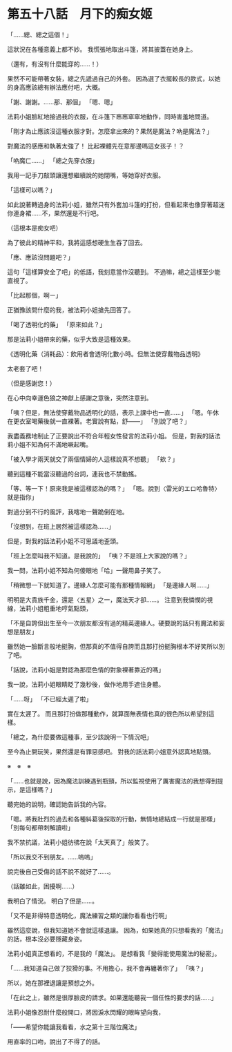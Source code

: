 # 第五十八話　月下的痴女姬

「……總、總之這個！」

這狀況在各種意義上都不妙。
我慌張地取出斗篷，將其披蓋在她身上。

（還有，有沒有什麼能穿的……！）

果然不可能帶著女裝，總之先遞過自己的外套。
因為選了衣擺較長的款式，以她的身高應該總有辦法應付吧，大概。

「謝、謝謝。……那、那個」
「嗯、嗯」

法莉小姐臉紅地接過我的衣服，在斗篷下窸窸窣窣地動作，同時害羞地問道。

「剛才為止應該沒這種衣服才對。怎麼拿出來的？果然是魔法？吶是魔法？」

對魔法的感應和執著太強了！
比起裸體先在意那邊嗎這女孩子！？

「吶魔ㄈ……」
「總之先穿衣服」

我用一記手刀敲頭讓還想繼續說的她閉嘴，等她穿好衣服。

「這樣可以嗎？」

如此說著轉過身的法莉小姐，雖然只有外套加斗篷的打扮，但看起來也像穿著超迷你連身裙……不，果然還是不行吧。

（這根本是痴女吧）

為了彼此的精神平和，我將這感想硬生生吞了回去。

「應、應該沒問題吧？」

這句「這樣算安全了吧」的低語，我刻意當作沒聽到。
不過嘛，總之這樣至少能直視了。

「比起那個，啊ー」

正猶豫該問什麼的我，被法莉小姐搶先回答了。

「喝了透明化的藥」
「原來如此？」

那是法莉小姐帶來的藥，似乎大致是這種效果。

《透明化藥（消耗品）：飲用者會透明化數小時。但無法使穿戴物品透明》

太老套了吧！

（但是感謝您！）

在心中向幸運色狼之神獻上感謝之意後，突然注意到。

「咦？但是，無法使穿戴物品透明化的話，表示上課中也一直……」
「嗯。午休在更衣室喝藥後就一直裸著。老實說有點，舒――」
「別說了吧？」

我盡義務地制止了正要說出不符合年輕女性發言的法莉小姐。
但是，對我的話法莉小姐不知為何不滿地噘起嘴。

「被入學才兩天就交了兩個情婦的人這樣說真不想聽」
「欸？」

聽到這種不能當沒聽過的台詞，連我也不禁動搖。

「等、等一下！原來我是被這樣認為的嗎？」
「嗯。說到〈雷光的エロ哈魯特〉就是指你」

對過分到不行的風評，我喀地一聲跪倒在地。

「沒想到，在班上居然被這樣認為……」

但是，對我的話法莉小姐不可思議地歪頭。

「班上怎麼叫我不知道。是我說的」
「咦？不是班上大家說的嗎？」

我一問，法莉小姐不知為何傻眼地「哈」一聲用鼻子笑了。

「稍微想一下就知道了。邊緣人怎麼可能有那種情報網」
「是邊緣人啊……」

明明是大貴族千金，還是〈五星〉之一，魔法天才卻……。
注意到我憐憫的視線，法莉小姐粗重地哼氣點頭，

「不是自誇但出生至今一次朋友都沒有過的精英邊緣人。硬要說的話只有魔法和妄想是朋友」

雖然她一臉斷言般地挺胸，但那真的不值得自誇而且那打扮挺胸根本不好笑所以別了吧。

「話說，法莉小姐是對認為那麼色情的對象裸著靠近的嗎」

我一說，法莉小姐眼睛眨了幾秒後，做作地用手遮住身體。

「……呀」
「不已經太遲了啦」

實在太遲了。
而且那打扮做那種動作，就算面無表情也真的很色所以希望別這樣。

「總之，為什麼要做這種事，至少該說明一下情況吧」

至今為止開玩笑，果然還是有罪惡感吧。
對我的話法莉小姐意外認真地點頭。

※　※　※

「……也就是說，因為魔法訓練遇到瓶頸，所以監視使用了厲害魔法的我想得到提示，是這樣嗎？」

聽完她的說明，確認她告訴我的內容。

「嗯。將我壯烈的過去和各種糾葛後採取的行動，無情地總結成一行就是那樣」
「別每句都帶刺解讀啦」

我不禁抗議，法莉小姐彷彿在說「太天真了」般笑了。

「所以我交不到朋友。……嗚嗚」

說完後自己受傷的話不說不就好了……。

（話雖如此，困擾啊……）

我明白了情況。
明白了但是……。

「又不是非得特意透明化，魔法練習之類的讓你看看也行啊」

雖然這麼說，但我知道她不會就這樣退讓。
因為，如果她真的只想看我的「魔法」的話，根本沒必要隱藏身姿。

法莉小姐真正想看的，不是我的「魔法」。
是想看我「變得能使用魔法的秘密」。

「……我知道自己做了狡猾的事。不用擔心，我不會再纏著你了」
「咦？」

所以，她在那裡退讓是預想之外。

「在此之上，雖然是很厚臉皮的請求。如果還能聽我一個任性的要求的話……」

法莉小姐像忍耐什麼般開口，將因淚水閃耀的眼眸望向我，

「――希望你能讓我看看，水之第十三階位魔法」

用直率的口吻，說出了不得了的話。